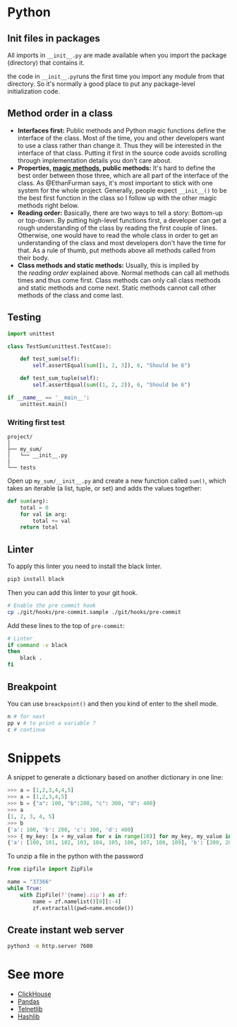# Python

## Init files in packages

All imports in `__init__.py` are made available when you import the package (directory) that contains it.

the code in `__init__.py`runs the first time you import any module from that directory. So it's normally a good place to put any package-level initialization code.

## Method order in a class

- **Interfaces first:** Public methods and Python magic functions define the interface of the class. Most of the time, you and other developers want to use a class rather than change it. Thus they will be interested in the interface of that class. Putting it first in the source code avoids scrolling through implementation details you don't care about.
- **Properties, [magic methods](https://rszalski.github.io/magicmethods/), public methods:** It's hard to define the best order between those three, which are all part of the interface of the class. As @EthanFurman says, it's most important to stick with one system for the whole project. Generally, people expect `__init__()` to be the best first function in the class so I follow up with the other magic methods right below.
- **Reading order:** Basically, there are two ways to tell a story: Bottom-up or top-down. By putting high-level functions first, a developer can get a rough understanding of the class by reading the first couple of lines. Otherwise, one would have to read the whole class in order to get an understanding of the class and most developers don't have the time for that. As a rule of thumb, put methods above all methods called from their body.
- **Class methods and static methods:** Usually, this is implied by the *reading order* explained above. Normal methods can call all methods times and thus come first. Class methods can only call class methods and static methods and come next. Static methods cannot call other methods of the class and come last.

## Testing

```python
import unittest

class TestSum(unittest.TestCase):

    def test_sum(self):
        self.assertEqual(sum([1, 2, 3]), 6, "Should be 6")

    def test_sum_tuple(self):
        self.assertEqual(sum((1, 2, 2)), 6, "Should be 6")

if __name__ == '__main__':
    unittest.main()
```

### Writing first test

```
project/
│
├── my_sum/
│   └── __init__.py
|
└── tests
```

Open up `my_sum/__init__.py` and create a new function called `sum()`, which takes an iterable (a list, tuple, or set) and adds the values together:

```python
def sum(arg):
    total = 0
    for val in arg:
        total += val
    return total
```

## Linter

To apply this linter you need to install the black linter.

```bash
pip3 install black
```

Then you can add this linter to your git hook.

```bash
# Enable the pre commit hook
cp ./git/hooks/pre-commit.sample ./git/hooks/pre-commit
```

Add these lines to the top of `pre-commit`:

```bash
# Linter
if command -v black
then
	black .
fi
```

## Breakpoint

You can use `breackpoint()` and then you kind of enter to the shell mode.

```python
n # for next
pp v # to print a variable ?
c # continue
```

# Snippets

A snippet to generate a dictionary based on another dictionary in one line:

```python
>>> a = [1,2,3,4,4,5]
>>> a = [1,2,3,4,5]
>>> b = {"a": 100, "b":200, "c": 300, "d": 400}
>>> a
[1, 2, 3, 4, 5]
>>> b
{'a': 100, 'b': 200, 'c': 300, 'd': 400}
>>> { my_key: [x + my_value for x in range(10)] for my_key, my_value in b.items() }
{'a': [100, 101, 102, 103, 104, 105, 106, 107, 108, 109], 'b': [200, 201, 202, 203, 204, 205, 206, 207, 208, 209], 'c': [300, 301, 302, 303, 304, 305, 306, 307, 308, 309], 'd': [400, 401, 402, 403, 404, 405, 406, 407, 408, 409]}
```

To unzip a file in the python with the password

```python
from zipfile import ZipFile

name = "37366"
while True:
    with ZipFile(f'{name}.zip') as zf:
        name = zf.namelist()[0][:-4]
        zf.extractall(pwd=name.encode())
```

## Create instant web server

```bash
python3 -m http.server 7600
```

# See more

- [ClickHouse](ClickHouse.md)
- [Pandas](Pandas.md)
- [Telnetlib](Telnetlib.md)
- [Hashlib](Hashlib.md)
